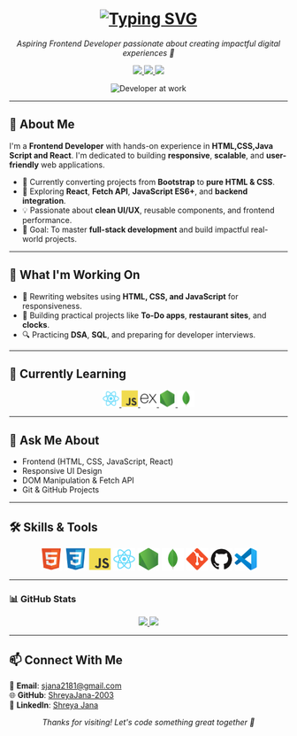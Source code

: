 <h1 align="center">
<a href="https://git.io/typing-svg">
<img src="https://readme-typing-svg.herokuapp.com?font=JetBrains+Mono&weight=700&size=32&pause=800&color=FF69B4&center=true&width=650&lines=%F0%9F%91%8B+Hi%2C+I'm+Shreya+Jana!;%F0%9F%9A%80+Frontend+Developer" alt="Typing SVG">
</a>
</h1>

<p align="center">
<em>Aspiring Frontend Developer passionate about creating impactful digital experiences 🌟</em>
</p>

<p align="center">
<a href="https://github.com/ShreyaJana-2003">
<img src="https://img.shields.io/github/followers/ShreyaJana-2003?label=Follow&style=flat-square&logo=github&logoColor=white&color=181717" />
</a>
<a href="mailto:chakrabortytushar684@gmail.com">
<img src="https://img.shields.io/badge/Gmail-D14836?style=flat-square&logo=gmail&logoColor=white" />
</a>
<a href="https://www.linkedin.com/in/shreya-jana-74935a265">
<img src="https://img.shields.io/badge/LinkedIn-0A66C2?style=flat-square&logo=linkedin&logoColor=white" />
</a>
</p>

<p align="center">
<img src="https://media.giphy.com/media/qgQUggAC3Pfv687qPC/giphy.gif" width="300" alt="Developer at work" />
</p>

---

## 🌟 About Me

I'm a **Frontend Developer** with hands-on experience in **HTML,CSS,Java Script and React**. I'm dedicated to building **responsive**, **scalable**, and **user-friendly** web applications.

- 🔭 Currently converting projects from **Bootstrap** to **pure HTML & CSS**.
- 🌱 Exploring **React**, **Fetch API**, **JavaScript ES6+**, and **backend integration**.
- 💡 Passionate about **clean UI/UX**, reusable components, and frontend performance.
- 🎯 Goal: To master **full-stack development** and build impactful real-world projects.

---

## 🚀 What I'm Working On

- 🔄 Rewriting websites using **HTML, CSS, and JavaScript** for responsiveness.
- 💼 Building practical projects like **To-Do apps**, **restaurant sites**, and **clocks**.
- 🔍 Practicing **DSA**, **SQL**, and preparing for developer interviews.

---

## 🌱 Currently Learning

<p align="center">
<a href="https://react.dev">
<img height="30" src="https://raw.githubusercontent.com/devicons/devicon/master/icons/react/react-original.svg" alt="React" title="React" />
</a>
<a href="https://developer.mozilla.org/en-US/docs/Web/JavaScript">
<img height="30" src="https://raw.githubusercontent.com/devicons/devicon/master/icons/javascript/javascript-original.svg" alt="JavaScript" title="JavaScript" />
</a>
<a href="https://expressjs.com">
<img height="30" src="https://raw.githubusercontent.com/devicons/devicon/master/icons/express/express-original.svg" alt="Express.js" title="Express.js" />
</a>
<a href="https://nodejs.org">
<img height="30" src="https://raw.githubusercontent.com/devicons/devicon/master/icons/nodejs/nodejs-original.svg" alt="Node.js" title="Node.js" />
</a>
<a href="https://www.mongodb.com">
<img height="30" src="https://raw.githubusercontent.com/devicons/devicon/master/icons/mongodb/mongodb-original.svg" alt="MongoDB" title="MongoDB" />
</a>
</p>

---

## 💬 Ask Me About


- Frontend (HTML, CSS, JavaScript, React)
- Responsive UI Design
- DOM Manipulation & Fetch API
- Git & GitHub Projects

---

## 🛠️ Skills & Tools

<p align="center">
<a href="#"><img src="https://raw.githubusercontent.com/devicons/devicon/master/icons/html5/html5-original.svg" width="40" title="HTML" /></a>
<a href="#"><img src="https://raw.githubusercontent.com/devicons/devicon/master/icons/css3/css3-original.svg" width="40" title="CSS" /></a>
<a href="#"><img src="https://raw.githubusercontent.com/devicons/devicon/master/icons/javascript/javascript-original.svg" width="40" title="JavaScript" /></a>
<a href="#"><img src="https://raw.githubusercontent.com/devicons/devicon/master/icons/react/react-original.svg" width="40" title="React" /></a>
<a href="#"><img src="https://raw.githubusercontent.com/devicons/devicon/master/icons/nodejs/nodejs-original.svg" width="40" title="Node.js" /></a>
<a href="#"><img src="https://raw.githubusercontent.com/devicons/devicon/master/icons/mongodb/mongodb-original.svg" width="40" title="MongoDB" /></a>
<a href="#"><img src="https://raw.githubusercontent.com/devicons/devicon/master/icons/git/git-original.svg" width="40" title="Git" /></a>
<a href="#"><img src="https://raw.githubusercontent.com/devicons/devicon/master/icons/github/github-original.svg" width="40" title="GitHub" /></a>
<a href="#"><img src="https://raw.githubusercontent.com/devicons/devicon/master/icons/vscode/vscode-original.svg" width="40" title="VS Code" /></a>
</p>

---

### 📊 GitHub Stats

<p align="center">
<a href="https://github.com/ShreyaJana-2003">
<img src="https://github-readme-stats.vercel.app/api?username=ShreyaJana-2003&show_icons=true&theme=radical&hide_border=true&border_radius=10" />
</a>
<a href="https://github.com/ShreyaJana-2003">
<img src="https://github-readme-stats.vercel.app/api/top-langs/?username=ShreyaJana-2003&layout=compact&theme=radical&hide_border=true&border_radius=10" />
</a>
</p>

---

## 📫 Connect With Me

📧 **Email**: [sjana2181@gmail.com](mailto:sjana2181@gmail.com)  
🌐 **GitHub**: [ShreyaJana-2003](https://github.com/ShreyaJana-2003)  
💼 **LinkedIn**: [Shreya Jana](https://www.linkedin.com/in/shreya-jana-74935a265)

<p align="center">
<em>Thanks for visiting! Let's code something great together 🌈</em>
</p>
